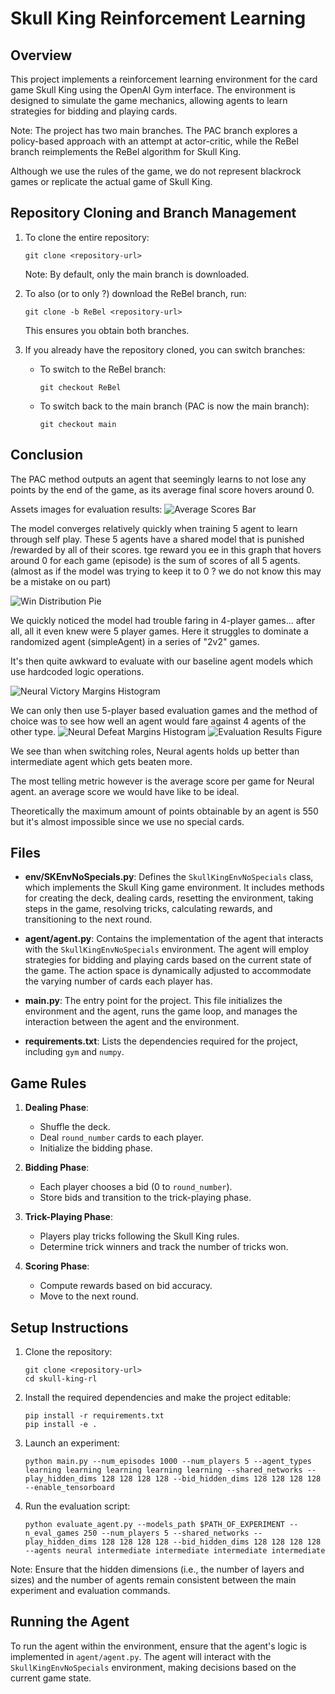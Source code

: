 # Skull King Reinforcement Learning

## Overview
This project implements a reinforcement learning environment for the card game Skull King using the OpenAI Gym interface. The environment is designed to simulate the game mechanics, allowing agents to learn strategies for bidding and playing cards.

Note: The project has two main branches. The PAC branch explores a policy-based approach with an attempt at actor-critic, while the ReBel branch reimplements the ReBel algorithm for Skull King. 

Although we use the rules of the game, we do not represent blackrock games or replicate the actual game of Skull King.

## Repository Cloning and Branch Management

1. To clone the entire repository:
   ```
   git clone <repository-url>
   ```
   Note: By default, only the main branch is downloaded.

2. To also (or to only ?) download the ReBel branch, run:
   ```
   git clone -b ReBel <repository-url>
   ```
   This ensures you obtain both branches.

3. If you already have the repository cloned, you can switch branches:
   - To switch to the ReBel branch:
      ```
      git checkout ReBel
      ```
   - To switch back to the main branch (PAC is now the main branch):
      ```
      git checkout main
      ```

## Conclusion

The PAC method outputs an agent that seemingly learns to not lose any points by the end of the game, as its average final score hovers around 0.

Assets images for evaluation results:
![Average Scores Bar](assets/All_4.png)

The model converges relatively quickly when training 5 agent to learn through self play. These 5 agents have a shared model that is punished /rewarded by all of their scores. 
tge reward you ee in this graph that hovers around 0 for each game (episode) is the sum of scores of all 5 agents. (almost as if the model was trying to keep it to 0 ? we do not know this may be a mistake on ou part)


![Win Distribution Pie](assets/evaluation_results_simple_simple_neural_neural.png)

We quickly noticed the model had trouble faring in 4-player games... after all, all it even knew were 5 player games. Here it struggles to dominate a randomized agent (simpleAgent) in a series of "2v2" games.

It's then quite awkward to evaluate with our baseline agent models which use hardcoded logic operations.

![Neural Victory Margins Histogram](assets/evaluation_results_neural_simple_simple_simple_simple.png)

We can only then use 5-player based evaluation games and the method of choice was to see how well an agent would fare against 4 agents of the other type.
![Neural Defeat Margins Histogram](assets/evaluation_results_neural_neural_neural_neural_intermediate.png)
![Evaluation Results Figure](assets/evaluation_results_intermediate_intermediate_intermediate_intermediate_neural.png)

We see than when switching roles, Neural agents holds up better than intermediate agent which gets beaten more.

The most telling metric however is the average score per game for Neural agent. an average score we would have like to be ideal.

Theoretically the maximum amount of points obtainable by an agent is 550 but it's almost impossible since we use no special cards.

## Files
- **env/SKEnvNoSpecials.py**: Defines the `SkullKingEnvNoSpecials` class, which implements the Skull King game environment. It includes methods for creating the deck, dealing cards, resetting the environment, taking steps in the game, resolving tricks, calculating rewards, and transitioning to the next round.

- **agent/agent.py**: Contains the implementation of the agent that interacts with the `SkullKingEnvNoSpecials` environment. The agent will employ strategies for bidding and playing cards based on the current state of the game. The action space is dynamically adjusted to accommodate the varying number of cards each player has.

- **main.py**: The entry point for the project. This file initializes the environment and the agent, runs the game loop, and manages the interaction between the agent and the environment.

- **requirements.txt**: Lists the dependencies required for the project, including `gym` and `numpy`.

## Game Rules
1. **Dealing Phase**: 
   - Shuffle the deck.
   - Deal `round_number` cards to each player.
   - Initialize the bidding phase.

2. **Bidding Phase**: 
   - Each player chooses a bid (0 to `round_number`).
   - Store bids and transition to the trick-playing phase.

3. **Trick-Playing Phase**: 
   - Players play tricks following the Skull King rules.
   - Determine trick winners and track the number of tricks won.

4. **Scoring Phase**: 
   - Compute rewards based on bid accuracy.
   - Move to the next round.

## Setup Instructions
1. Clone the repository:
   ```
   git clone <repository-url>
   cd skull-king-rl
   ```

2. Install the required dependencies and make the project editable:
   ```
   pip install -r requirements.txt
   pip install -e .
   ```

3. Launch an experiment:
   ```
   python main.py --num_episodes 1000 --num_players 5 --agent_types learning learning learning learning learning --shared_networks --play_hidden_dims 128 128 128 128 --bid_hidden_dims 128 128 128 128 --enable_tensorboard
   ```

4. Run the evaluation script:
   ```
   python evaluate_agent.py --models_path $PATH_OF_EXPERIMENT --n_eval_games 250 --num_players 5 --shared_networks --play_hidden_dims 128 128 128 128 --bid_hidden_dims 128 128 128 128 --agents neural intermediate intermediate intermediate intermediate
   ```

Note: Ensure that the hidden dimensions (i.e., the number of layers and sizes) and the number of agents remain consistent between the main experiment and evaluation commands.

## Running the Agent
To run the agent within the environment, ensure that the agent's logic is implemented in `agent/agent.py`. The agent will interact with the `SkullKingEnvNoSpecials` environment, making decisions based on the current game state.

